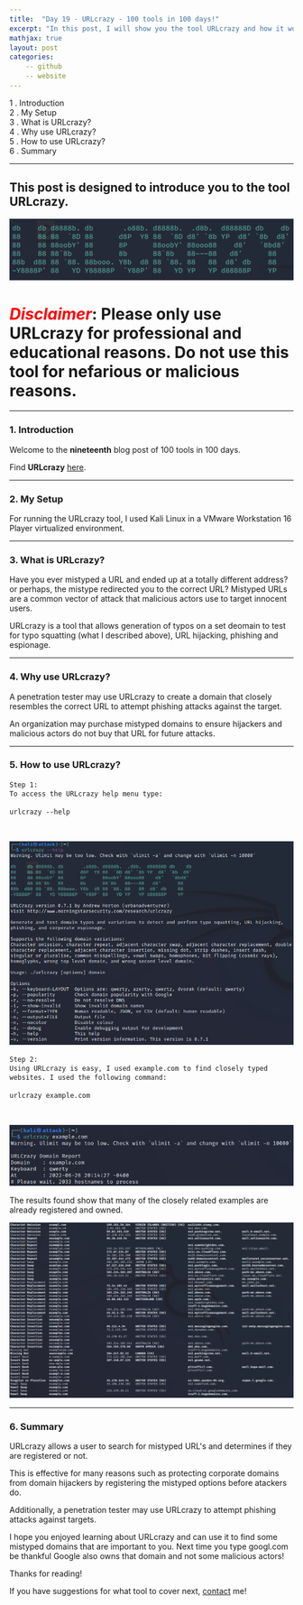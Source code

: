 ```yaml
---
title:  "Day 19 - URLcrazy - 100 tools in 100 days!"
excerpt: "In this post, I will show you the tool URLcrazy and how it works."
mathjax: true
layout: post
categories:
    -- github
    -- website
---
```


1 . Introduction
<br>
2 . My Setup
<br>
3 . What is URLcrazy?
<br>
4 . Why use URLcrazy?
<br>
5 . How to use URLcrazy?
<br>
6 . Summary

---

## This post is designed to introduce you to the tool URLcrazy.

![](https://raw.githubusercontent.com/matthewomccorkle/matthewomccorkle.github.io/master/_posts/assets/100%20tools/urlcrazy/urlcrazy1.PNG)

# <span style="color:red">***Disclaimer***</span>: **Please only use URLcrazy for professional and educational reasons. Do not use this tool for nefarious or malicious reasons.**

---

### 1. **Introduction**

Welcome to the **nineteenth** blog post of 100 tools in 100 days.<br> 


Find **URLcrazy** [here](https://morningstarsecurity.com/research/urlcrazy).

---

### 2. **My Setup**

For running the URLcrazy tool, I used Kali Linux in a VMware Workstation 16 Player virtualized environment.

---

### 3. **What is URLcrazy?**

Have you ever mistyped a URL and ended up at a totally different address? or perhaps, the mistype redirected you to the correct URL? Mistyped URLs are a common vector of attack that malicious actors use to target innocent users. 

URLcrazy is a tool that allows generation of typos on a set deomain to test for typo squatting (what I described above), URL hijacking, phishing and espionage. 

---

### 4. **Why use URLcrazy?**

A penetration tester may use URLcrazy to create a domain that closely resembles the correct URL to attempt phishing attacks against the target. 

An organization may purchase mistyped domains to ensure hijackers and malicious actors do not buy that URL for future attacks. 

---

### 5. **How to use URLcrazy?**

    Step 1:
    To access the URLcrazy help menu type:
    
    urlcrazy --help

<br>

![](https://raw.githubusercontent.com/matthewomccorkle/matthewomccorkle.github.io/master/_posts/assets/100%20tools/urlcrazy/urlcrazy4.PNG)

    Step 2:
    Using URLcrazy is easy, I used example.com to find closely typed websites. I used the following command:

    urlcrazy example.com

<br>

![](https://raw.githubusercontent.com/matthewomccorkle/matthewomccorkle.github.io/master/_posts/assets/100%20tools/urlcrazy/urlcrazy2.PNG)

The results found show that many of the closely related examples are already registered and owned. 

![](https://raw.githubusercontent.com/matthewomccorkle/matthewomccorkle.github.io/master/_posts/assets/100%20tools/urlcrazy/urlcrazy3.PNG)

---

### 6. **Summary**

URLcrazy allows a user to search for mistyped URL's and determines if they are registered or not. 

This is effective for many reasons such as protecting corporate domains from domain hijackers by registering the mistyped options before atackers do. 

Additionally, a penetration tester may use URLcrazy to attempt phishing attacks against targets. 

I hope you enjoyed learning about URLcrazy and can use it to find some mistyped domains that are important to you. Next time you type googl.com be thankful Google also owns that domain and not some malicious actors!


Thanks for reading!<br>

If you have suggestions for what tool to cover next, [contact](mailto:matthew.o.mccorkle@gmail.com) me!
